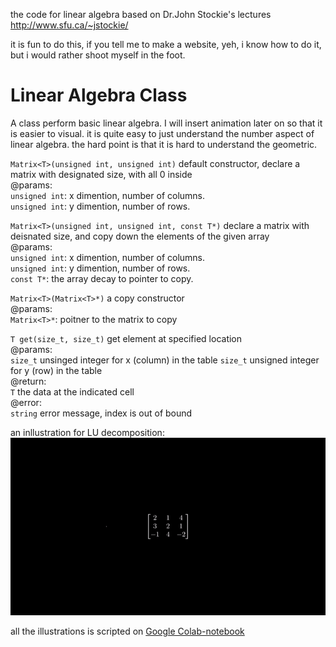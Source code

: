 the code for linear algebra based on Dr.John Stockie's lectures
http://www.sfu.ca/~jstockie/

it is fun to do this, if you tell me to make a website, yeh, i know how to do it, but i would rather shoot myself in the foot.
# Linear Algebra Class
A class perform basic linear algebra. I will insert animation later on so that it is easier to visual. it is quite easy to just understand the number aspect of linear algebra. the hard point is that it is hard to understand the geometric.  

`Matrix<T>(unsigned int, unsigned int)` default constructor, declare a matrix with designated size, with all 0 inside  
@params:  
`unsigned int`: x dimention, number of columns.  
`unsigned int`: y dimention, number of rows.  

`Matrix<T>(unsigned int, unsigned int, const T*)` declare a matrix with deisnated size, and copy down the elements of the given array  
@params:  
`unsigned int`: x dimention, number of columns.  
`unsigned int`: y dimention, number of rows.  
`const T*`: the array decay to pointer to copy.

`Matrix<T>(Matrix<T>*)` a copy constructor  
@params:  
`Matrix<T>*`: poitner to the matrix to copy  

`T get(size_t, size_t)` get element at specified location  
@params:  
`size_t` unsinged integer for x (column) in the table
`size_t` unsigned integer for y (row) in the table  
@return:  
`T` the data at the indicated cell  
@error:  
`string` error message, index is out of bound

an inllustration for LU decomposition:  
![](https://github.com/ARandomStrangerr/cpp/blob/main/linear/LU%20illustration.gif)
  
all the illustrations is scripted on [Google Colab-notebook](https://colab.research.google.com/drive/1w-wrmK5GKy6GDv7AoIVimvzwBzArBPJw?usp=sharing)
